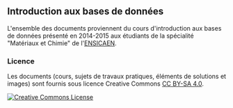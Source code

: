 ## Introduction aux bases de données

L'ensemble des documents proviennent du cours d'introduction aux bases de données présenté en 2014-2015 aux étudiants de la spécialité "Matériaux et Chimie" de l'[ENSICAEN](http://www.ensicaen.fr).

### Licence

Les documents (cours, sujets de travaux pratiques, éléments de solutions et images) sont fournis sous licence Creative Commons [CC BY-SA 4.0](https://creativecommons.org/licenses/by-sa/4.0/).

[![Creative Commons License](http://i.creativecommons.org/l/by-sa/3.0/88x31.png)](https://creativecommons.org/licenses/by-sa/4.0/)
